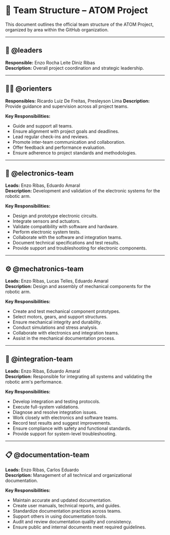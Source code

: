 # 👥 Team Structure – ATOM Project

This document outlines the official team structure of the ATOM Project, organized by area within the GitHub organization.

---

## 👑 @leaders  
**Responsible:** Enzo Rocha Leite Diniz Ribas  
**Description:** Overall project coordination and strategic leadership.  

---

## 👨‍🏫 @orienters  
**Responsibles:** Ricardo Luiz De Freitas, Presleyson Lima 
**Description:** Provide guidance and supervision across all project teams.  

**Key Responsibilities:**  
- Guide and support all teams.  
- Ensure alignment with project goals and deadlines.  
- Lead regular check-ins and reviews.  
- Promote inter-team communication and collaboration.  
- Offer feedback and performance evaluation.  
- Ensure adherence to project standards and methodologies.

---

## 🔌 @electronics-team  
**Leads:** Enzo Ribas, Eduardo Amaral  
**Description:** Development and validation of the electronic systems for the robotic arm.  

**Key Responsibilities:**  
- Design and prototype electronic circuits.  
- Integrate sensors and actuators.  
- Validate compatibility with software and hardware.  
- Perform electronic system tests.  
- Collaborate with the software and integration teams.  
- Document technical specifications and test results.  
- Provide support and troubleshooting for electronic components.

---

## ⚙️ @mechatronics-team  
**Leads:** Enzo Ribas, Lucas Telles, Eduardo Amaral  
**Description:** Design and assembly of mechanical components for the robotic arm.  

**Key Responsibilities:**  
- Create and test mechanical component prototypes.  
- Select motors, gears, and support structures.  
- Ensure mechanical integrity and durability.  
- Conduct simulations and stress analysis.  
- Collaborate with electronics and integration teams.  
- Assist in the mechanical documentation process.

---

## 🧪 @integration-team  
**Leads:** Enzo Ribas, Eduardo Amaral  
**Description:** Responsible for integrating all systems and validating the robotic arm's performance.  

**Key Responsibilities:**  
- Develop integration and testing protocols.  
- Execute full-system validations.  
- Diagnose and resolve integration issues.  
- Work closely with electronics and software teams.  
- Record test results and suggest improvements.  
- Ensure compliance with safety and functional standards.  
- Provide support for system-level troubleshooting.

---

## 📋 @documentation-team  
**Leads:** Enzo Ribas, Carlos Eduardo  
**Description:** Management of all technical and organizational documentation.  

**Key Responsibilities:**  
- Maintain accurate and updated documentation.  
- Create user manuals, technical reports, and guides.  
- Standardize documentation practices across teams.  
- Support others in using documentation tools.  
- Audit and review documentation quality and consistency.  
- Ensure public and internal documents meet required guidelines.  
